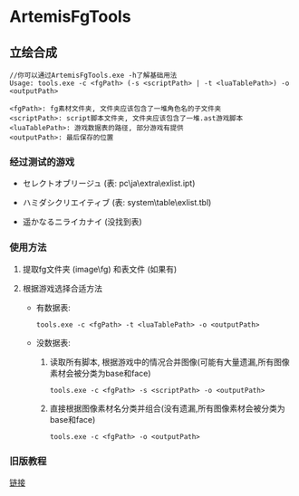 # ArtemisFgTools

## 立绘合成

```
//你可以通过ArtemisFgTools.exe -h了解基础用法
Usage: tools.exe -c <fgPath> (-s <scriptPath> | -t <luaTablePath>) -o <outputPath>

<fgPath>: fg素材文件夹, 文件夹应该包含了一堆角色名的子文件夹
<scriptPath>: script脚本文件夹, 文件夹应该包含了一堆.ast游戏脚本
<luaTablePath>: 游戏数据表的路径, 部分游戏有提供
<outputPath>: 最后保存的位置
```

### 经过测试的游戏

- セレクトオブリージュ (表: pc\ja\extra\exlist.ipt)

- ハミダシクリエイティブ (表: system\table\exlist.tbl)

- 遥かなるニライカナイ (没找到表)

### 使用方法

1. 提取fg文件夹 (image\fg) 和表文件 (如果有)

2. 根据游戏选择合适方法

    - 有数据表: 

        ```tools.exe -c <fgPath> -t <luaTablePath> -o <outputPath>```

    - 没数据表: 

        1. 读取所有脚本, 根据游戏中的情况合并图像(可能有大量遗漏,所有图像素材会被分类为base和face)

            ```tools.exe -c <fgPath> -s <scriptPath> -o <outputPath>```

        2. 直接根据图像素材名分类并组合(没有遗漏,所有图像素材会被分类为base和face)

            ```tools.exe -c <fgPath> -o <outputPath>```

### 旧版教程

[链接](README1.md)

